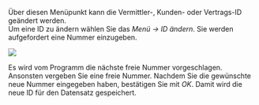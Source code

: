 Über diesen Menüpunkt kann die Vermittler-, Kunden- oder Vertrags-ID geändert werden.  
Um eine ID zu ändern wählen Sie das *Menü → ID ändern*. Sie werden aufgefordert eine Nummer einzugeben. 

![](http://xpecto.github.io/docs/img/img_1421233957681.png)

Es wird vom Programm die nächste freie Nummer vorgeschlagen. Ansonsten vergeben Sie eine freie Nummer. Nachdem Sie die gewünschte neue Nummer eingegeben haben, bestätigen Sie mit *OK*. Damit wird die neue ID für den Datensatz gespeichert.